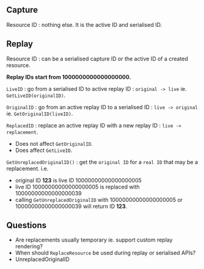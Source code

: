 ## Capture
Resource ID : nothing else. It is the active ID and serialised ID.

## Replay
Resource ID : can be a serialised capture ID or the active ID of a created resource.

**Replay IDs start from 1000000000000000000.**

`LiveID` : go from a serialised ID to active replay ID : `original -> live` ie. `GetLiveID(originalID)`.

`OriginalID` : go from an active replay ID to a serialised ID : `live -> original` ie. `GetOriginalID(liveID)`.

`ReplacedID` : replace an active replay ID with a new replay ID : `live -> replacement`.
* Does not affect `GetOriginalID`.
* Does affect `GetLiveID`.

`GetUnreplacedOriginalID()` : get the `original ID` for a `real ID` that may be a replacement.  i.e. 
* original ID **123** is live ID 10000000000000000005
* live ID 10000000000000000005 is replaced with 10000000000000000039
* calling `GetUnreplacedOriginalID` with 10000000000000000005 or 10000000000000000039 will return ID **123**.

## Questions
* Are replacements usually temporary ie. support custom replay rendering?
* When should `ReplaceResource` be used during replay or serialised APIs?
* UnreplacedOriginalID 